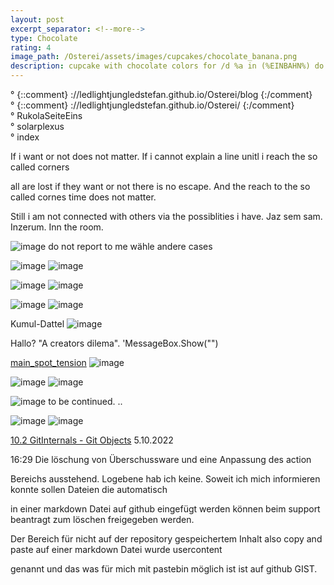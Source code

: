 ```yaml
---
layout: post
excerpt_separator: <!--more-->
type: Chocolate
rating: 4
image_path: /Osterei/assets/images/cupcakes/chocolate_banana.png
description: cupcake with chocolate colors for /d %a in (%EINBAHN%) do dir /b %a
---
```

° {::comment} ://ledlightjungledstefan.github.io/Osterei/blog {:/comment}
<br>
° {::comment} ://ledlightjungledstefan.github.io/Osterei/ {:/comment}
<br>
° RukolaSeiteEins
<br>
° solarplexus
<br>
° index

If i want or not does not matter.
If i cannot explain a line unitl i reach the so called corners

all are lost if they want or not there is no escape.
And the reach to the so called cornes time does not matter.

Still i am not connected with others via the possiblities i have.
Jaz sem sam. Inzerum. Inn the room.

![image](https://user-images.githubusercontent.com/75255909/194806832-7cc9a18e-19ed-4fc5-95d6-873d213303f4.png)
do not report to me wähle andere cases

![image](https://user-images.githubusercontent.com/75255909/194807545-63583f16-ca8f-4ddf-b034-e2a969dbdc1b.png)
![image](https://user-images.githubusercontent.com/75255909/194808094-c12c1f74-a569-47b8-b371-ae3e9a00aeb7.png)

![image](https://user-images.githubusercontent.com/75255909/194808566-76b47a40-44ed-4937-acf1-15f70ad2c38b.png)
![image](https://user-images.githubusercontent.com/75255909/194808870-99bf0fae-761d-4908-b7cc-95436e74487d.png)


![image](https://user-images.githubusercontent.com/75255909/193558846-d34c296f-3cbe-4566-9606-21305235cf31.png)
![image](https://user-images.githubusercontent.com/75255909/193559632-14f0cf35-3417-4bdf-a505-685634ea8ce4.png)

Kumul-Dattel
![image](https://user-images.githubusercontent.com/75255909/193556849-671685b7-aa5c-4994-8633-4ca0d7457d38.png)

Hallo? "A creators dilema".
'MessageBox.Show("")

[main_spot_tension](https://ledlightjungledstefan.github.io/Osterei/)
![image](https://user-images.githubusercontent.com/75255909/194760801-d4983445-8548-4026-9498-9b38a0e09a05.png)

![image](https://user-images.githubusercontent.com/75255909/194803730-4a5590cc-96eb-48a9-8a86-c4566a1069fb.png)
![image](https://user-images.githubusercontent.com/75255909/194804490-6b91c173-3256-4121-bb42-2796389d4486.png)

![image](https://user-images.githubusercontent.com/75255909/194804865-3946dd30-9b02-4f85-91dc-341bef46b721.png)
to be continued. ..

![image](https://user-images.githubusercontent.com/75255909/194810678-d8f8e479-c318-4e3c-9397-2cf396d96085.png)
![image](https://user-images.githubusercontent.com/75255909/194811975-60c78741-3a19-42be-b60b-5319c0c8684d.png)


[10.2 GitInternals - Git Objects](https://git-scm.com/book/en/v2/Git-Internals-Git-Objects)
5.10.2022

16:29
Die löschung von Überschussware und eine Anpassung des action

Bereichs ausstehend. Logebene hab ich keine.
Soweit ich mich informieren konnte sollen Dateien die automatisch

in einer markdown Datei auf github eingefügt werden können
beim support beantragt zum löschen freigegeben werden.

Der Bereich für nicht auf der repository gespeichertem Inhalt
also copy and paste auf einer markdown Datei wurde usercontent

genannt und das was für mich mit pastebin möglich ist
ist auf github GIST.
